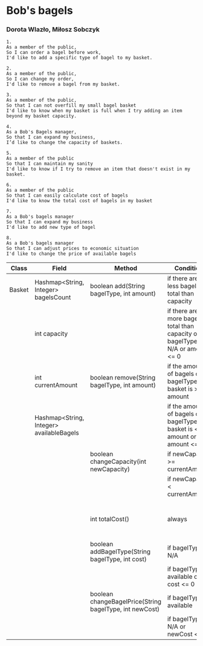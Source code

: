 # Bob's bagels
### Dorota Wlazło, Miłosz Sobczyk

```
1.
As a member of the public,
So I can order a bagel before work,
I'd like to add a specific type of bagel to my basket.
```
```
2.
As a member of the public,
So I can change my order,
I'd like to remove a bagel from my basket.
```
```
3.
As a member of the public,
So that I can not overfill my small bagel basket
I'd like to know when my basket is full when I try adding an item beyond my basket capacity.
```
```
4.
As a Bob's Bagels manager,
So that I can expand my business,
I’d like to change the capacity of baskets.
```
```
5.
As a member of the public
So that I can maintain my sanity
I'd like to know if I try to remove an item that doesn't exist in my basket.
```
```
6.
As a member of the public
So that I can easily calculate cost of bagels
I'd like to know the total cost of bagels in my basket
```
```
7.
As a Bob's bagels manager
So that I can expand my business
I'd like to add new type of bagel
```
```
8.
As a Bob's bagels manager
So that I can adjust prices to economic situation
I'd like to change the price of available bagels
```

| Class  | Field                                    | Method                                                  | Condition                                                                              | Output                         |
|--------|------------------------------------------|---------------------------------------------------------|----------------------------------------------------------------------------------------|--------------------------------|
| Basket | Hashmap<String, Integer> bagelsCount     | boolean add(String bagelType, int amount)               | if there are less bagels in total than capacity                                        | true                           |
|        | int capacity                             |                                                         | if there are more bagels in total than capacity or the bagelType is N/A or amount <= 0 | false                          |
|        | int currentAmount                        | boolean remove(String bagelType, int amount)            | if the amount of bagels of bagelType in basket is >= amount                            | true                           |
|        | Hashmap<String, Integer> availableBagels |                                                         | if the amount of bagels of bagelType in basket is < amount or amount <= 0              | false                          |
|        |                                          | boolean changeCapacity(int newCapacity)                 | if newCapacity >= currentAmount                                                        | true                           |
|        |                                          |                                                         | if newCapacity < currentAmount                                                         | false                          |
|        |                                          | int totalCost()                                         | always                                                                                 | total cost of bagels in basket |
|        |                                          | boolean addBagelType(String bagelType, int cost)        | if bagelType is N/A                                                                    | true                           |
|        |                                          |                                                         | if bagelType is available or cost <= 0                                                 | false                          |
|        |                                          | boolean changeBagelPrice(String bagelType, int newCost) | if bagelType is available                                                              | true                           |
|        |                                          |                                                         | if bagelType is N/A or newCost <= 0                                                    | false                          |


